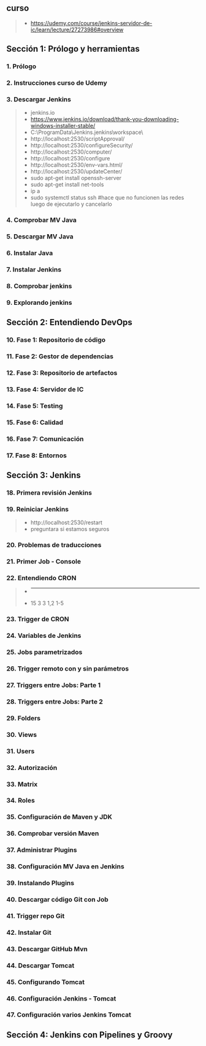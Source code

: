 
## curso
>- https://udemy.com/course/jenkins-servidor-de-ic/learn/lecture/27273986#overview

## Sección 1: Prólogo y herramientas

### 1. Prólogo

### 2. Instrucciones curso de Udemy

### 3. Descargar Jenkins
>- jenkins.io
>- https://www.jenkins.io/download/thank-you-downloading-windows-installer-stable/
>- C:\ProgramData\Jenkins\.jenkins\workspace\
>- http://localhost:2530/scriptApproval/
>- http://localhost:2530/configureSecurity/
>- http://localhost:2530/computer/
>- http://localhost:2530/configure
>- http://localhost:2530/env-vars.html/
>- http://localhost:2530/updateCenter/
>- sudo apt-get install openssh-server
>- sudo apt-get install net-tools
>- ip a
>- sudo systemctl status ssh #hace que no funcionen las redes luego de ejecutarlo y cancelarlo

### 4. Comprobar MV Java

### 5. Descargar MV Java

### 6. Instalar Java

### 7. Instalar Jenkins

### 8. Comprobar jenkins

### 9. Explorando jenkins

## Sección 2: Entendiendo DevOps

### 10. Fase 1: Repositorio de código

### 11. Fase 2: Gestor de dependencias

### 12. Fase 3: Repositorio de artefactos

### 13. Fase 4: Servidor de IC

### 14. Fase 5: Testing

### 15. Fase 6: Calidad

### 16. Fase 7: Comunicación

### 17. Fase 8: Entornos

## Sección 3: Jenkins

### 18. Primera revisión Jenkins

### 19. Reiniciar Jenkins
>- http://localhost:2530/restart
>- preguntara si estamos seguros

### 20. Problemas de traducciones

### 21. Primer Job - Console

### 22. Entendiendo CRON
>- * * * * *
>- 15 3 3 1,2 1-5

### 23. Trigger de CRON

### 24. Variables de Jenkins

### 25. Jobs parametrizados

### 26. Trigger remoto con y sin parámetros

### 27. Triggers entre Jobs: Parte 1

### 28. Triggers entre Jobs: Parte 2

### 29. Folders

### 30. Views

### 31. Users

### 32. Autorización

### 33. Matrix

### 34. Roles

### 35. Configuración de Maven y JDK

### 36. Comprobar versión Maven

### 37. Administrar Plugins

### 38. Configuración MV Java en Jenkins

### 39. Instalando Plugins

### 40. Descargar código Git con Job

### 41. Trigger repo Git

### 42. Instalar Git

### 43. Descargar GitHub Mvn

### 44. Descargar Tomcat

### 45. Configurando Tomcat

### 46. Configuración Jenkins - Tomcat

### 47. Configuración varios Jenkins Tomcat

## Sección 4: Jenkins con Pipelines y Groovy















































